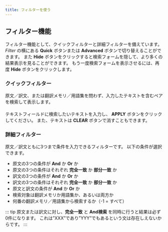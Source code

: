 ```yaml
---
title: フィルターを使う
---
```


## フィルター機能
フィルター機能として、クイックフィルターと詳細フィルターを備えています。
*Filter* の横にある **Quick** ボタンまたは **Advanced** ボタンで切り替えることができます。
また **Hide** ボタンをクリックすると検索フォームを隠して、より多くの結果表示を見ることができます。
もう一度検索フォームを表示させるには、再度 **Hide** ボタンをクリックします。

### クイックフィルター
原文／訳文、または翻訳メモリ／用語集を問わず、入力したテキストを含むペアを検索して表示します。

####
テキストフィールドに検索したいテキストを入力し、 **APPLY** ボタンをクリックしてください。
また、テキストは **CLEAR** ボタンで消すこともできます。

### 詳細フィルター
原文／訳文ともに3つまで条件を入力できるフィルターです。
以下の条件が選択できます。
- 原文の3つの条件が **And** か **Or** か
- 原文の3つの条件はそれぞれ **完全一致** か **部分一致** か
- 訳文の3つの条件が **And** か **Or** か
- 訳文の3つの条件はそれぞれ **完全一致** か **部分一致** か
- 原文と訳文の条件が **And** か **Or** か
- 検索対象は翻訳メモリか用語集か、あるいは両方か
- 何番の翻訳メモリ／用語集から検索するか（-1 = すべて）

::: tip
原文または訳文に対し、**完全一致** と **And検索** を同時に行うと結果は必ず0件になります。
これは”XXX”であり”YYY”でもあるという文は存在しえないからです。
:::

